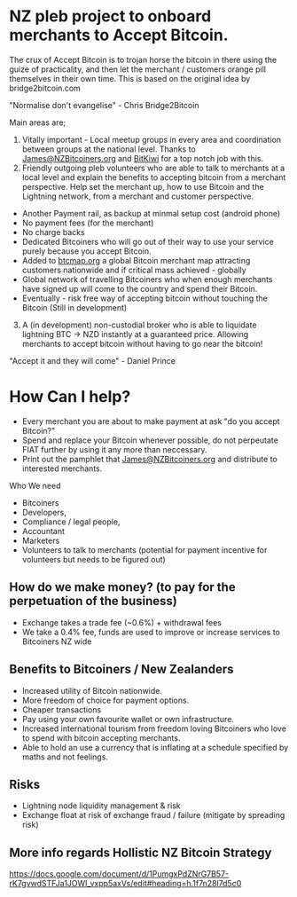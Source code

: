 # NZ pleb project to onboard merchants to Accept Bitcoin. 

The crux of Accept Bitcoin is to trojan horse the bitcoin in there using the guize of practicality, and then let the merchant / customers orange pill themselves in their own time. This is based on the original idea by bridge2bitcoin.com

"Normalise don't evangelise" - Chris Bridge2Bitcoin

Main areas are;
1. Vitally important - Local meetup groups in every area and coordination between groups at the national level. Thanks to James@NZBitcoiners.org and [BitKiwi](https://twitter.com/Bitkiwi1) for a top notch job with this.
2. Friendly outgoing pleb volunteers who are able to talk to merchants at a local level and explain the benefits to accepting bitcoin from a merchant perspective. Help set the merchant up, how to use Bitcoin and the Lightning network, from a merchant and customer perspective.
 * Another Payment rail, as backup at minmal setup cost (android phone)
 * No payment fees (for the merchant)
 * No charge backs
 * Dedicated Bitcoiners who will go out of their way to use your service purely because you accept Bitcoin.
 * Added to [btcmap.org](https://btcmap.org) a global Bitcoin merchant map attracting customers nationwide and if critical mass achieved - globally
 * Global network of travelling Bitcoiners who when enough merchants have signed up will come to the country and spend their Bitcoin.
 * Eventually - risk free way of accepting bitcoin without touching the Bitcoin (Still in development)
3. A (in development) non-custodial broker who is able to liquidate lightning BTC -> NZD instantly at a guaranteed price. Allowing merchants to accept bitcoin without having to go near the bitcoin!

"Accept it and they will come" - Daniel Prince

# How Can I help?

 * Every merchant you are about to make payment at ask "do you accept Bitcoin?"
 * Spend and replace your Bitcoin whenever possible, do not perpeutate FIAT further by using it any more than neccessary.
 * Print out the pamphlet that James@NZBitcoiners.org and distribute to interested merchants.

Who We need
 * Bitcoiners
 * Developers, 
 * Compliance / legal people, 
 * Accountant
 * Marketers
 * Volunteers to talk to merchants (potential for payment incentive for volunteers but needs to be figured out)
 
## How do we make money? (to pay for the perpetuation of the business)
 * Exchange takes a trade fee (~0.6%) + withdrawal fees
 * We take a 0.4% fee, funds are used to improve or increase services to Bitcoiners NZ wide

## Benefits to Bitcoiners / New Zealanders
 * Increased utility of Bitcoin nationwide.
 * More freedom of choice for payment options.
 * Cheaper transactions
 * Pay using your own favourite wallet or own infrastructure.
 * Increased international tourism from freedom loving Bitcoiners who love to spend with bitcoin accepting merchants.
 * Able to hold an use a currency that is inflating at a schedule specified by maths and not feelings.
 
## Risks
 * Lightning node liquidity management & risk
 * Exchange float at risk of exchange fraud / failure (mitigate by spreading risk)

## More info regards Hollistic NZ Bitcoin Strategy
https://docs.google.com/document/d/1PumgxPdZNrG7B57-rK7gvwdSTFJa1JOWl_vxpp5axVs/edit#heading=h.1f7n28l7d5c0
